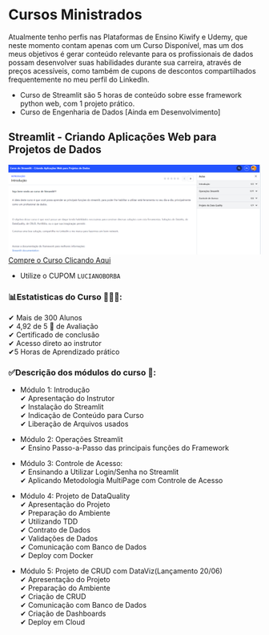 # Cursos Ministrados

Atualmente tenho perfis nas Plataformas de Ensino Kiwify e Udemy, que neste momento contam apenas com um Curso Disponível, mas um dos meus objetivos é gerar conteúdo relevante para os profissionais de dados possam desenvolver suas habilidades durante sua carreira, através de preços acessíveis, como também de cupons de descontos compartilhados frequentemente no meu perfil do LinkedIn.

- Curso de Streamlit são 5 horas de conteúdo sobre esse framework python web, com 1 projeto prático.
- Curso de Engenharia de Dados [Ainda em Desenvolvimento]

## Streamlit - Criando Aplicações Web para Projetos de Dados

![Página Kiwify](../assets/img/kiwify.png)
[Compre o Curso Clicando Aqui](https://pay.kiwify.com.br/QoAiIte)
- Utilize o CUPOM `LUCIANOBORBA`

### 📊Estatisticas do Curso 👨🏽‍🏫:
✔ Mais de 300 Alunos<br>
✔ 4,92 de 5 🌟 de Avaliação<br>
✔ Certificado de conclusão<br>
✔ Acesso direto ao instrutor<br>
✔5 Horas de Aprendizado prático<br>

### ✅Descrição dos módulos do curso 🚀:
- Módulo 1: Introdução<br>
✔ Apresentação do Instrutor<br>
✔ Instalação do Streamlit<br>
✔ Indicação de Conteúdo para Curso<br>
✔ Liberação de Arquivos usados<br>

- Módulo 2: Operações Streamlit<br>
✔ Ensino Passo-a-Passo das principais funções do Framework<br>

- Módulo 3: Controle de Acesso:<br>
✔ Ensinando a Utilizar Login/Senha no Streamlit<br>
✔ Aplicando Metodologia MultiPage com Controle de Acesso<br>

- Módulo 4: Projeto de DataQuality<br>
✔ Apresentação do Projeto<br>
✔ Preparação do Ambiente<br>
✔ Utilizando TDD<br>
✔ Contrato de Dados<br>
✔ Validações de Dados<br>
✔ Comunicação com Banco de Dados<br>
✔ Deploy com Docker<br>

- Módulo 5: Projeto de CRUD com DataViz(Lançamento 20/06)<br>
✔ Apresentação do Projeto<br>
✔ Preparação do Ambiente<br>
✔ Criação de CRUD<br>
✔ Comunicação com Banco de Dados<br>
✔ Criação de Dashboards<br>
✔ Deploy em Cloud <br>